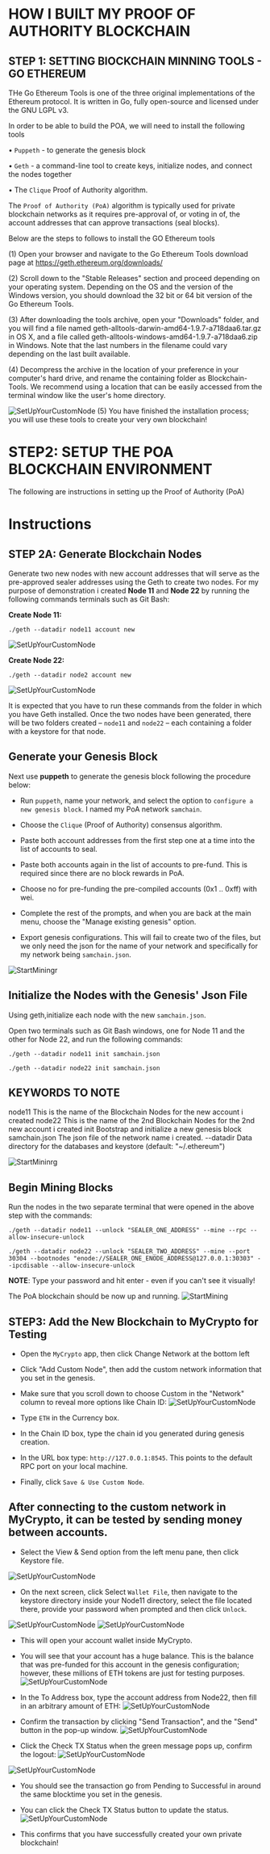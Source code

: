 # HOW I BUILT MY PROOF OF AUTHORITY BLOCKCHAIN
 
 ## STEP 1: SETTING BlOCKCHAIN MINNING TOOLS - GO ETHEREUM
THe Go Ethereum Tools is one of the three original implementations of the Ethereum protocol. It is written in Go, fully open-source and licensed under the GNU LGPL v3.

In order to be able to build the POA, we will need to install the following tools

•  `Puppeth` - to generate the genesis block

•  `Geth` - a command-line tool to create keys, initialize nodes, and connect the nodes together

•  The `Clique` Proof of Authority algorithm.

The `Proof of Authority (PoA)` algorithm is typically used for private blockchain networks as it requires pre-approval of, or voting in of, the account addresses that can approve transactions (seal blocks).

Below are the steps to follows to install the GO Ethereum tools

 (1) Open your browser and navigate to the Go Ethereum Tools download page at https://geth.ethereum.org/downloads/

 (2) Scroll down to the "Stable Releases" section and proceed depending on your operating system. Depending on the OS and the version of the Windows version, you should download the 32 bit or 64 bit version of the Go Ethereum Tools.

 (3) After downloading the tools archive, open your "Downloads" folder, and you will find a file named geth-alltools-darwin-amd64-1.9.7-a718daa6.tar.gz in OS X, and a file called geth-alltools-windows-amd64-1.9.7-a718daa6.zip in Windows. Note that the last numbers in the filename could vary depending on the last built available.
 
 (4) Decompress the archive in the location of your preference in your computer's hard drive, and rename the containing folder as Blockchain-Tools. We recommend using a location that can be easily accessed from the terminal window like the user's home directory.

 ![SetUpYourCustomNode](Images/Environment.png)
 (5)  You have finished the installation process; you will use these tools to create your very own blockchain!


# STEP2: SETUP THE POA BLOCKCHAIN ENVIRONMENT

The following are instructions in setting up the Proof of Authority (PoA)

# Instructions

## STEP 2A: Generate Blockchain Nodes
Generate two new nodes with new account addresses that will serve as the pre-approved sealer addresses using the Geth to create two nodes. For my purpose of demonstration i created  **Node 11** and **Node 22** by running the following commands  terminals such as Git Bash:

**Create Node 11:**

`./geth --datadir node11 account new`

![SetUpYourCustomNode](Images/node11.jpg)


**Create Node 22:**

`./geth --datadir node2 account new`

![SetUpYourCustomNode](Images/node22.jpg)

It is expected that you have to run these commands from the folder in which you have Geth installed. Once the two nodes have been generated, there will be two folders created – `node11` and `node22` – each containing a folder with a keystore for that node.

## Generate your Genesis Block
Next use **puppeth** to generate the genesis block following the procedure below:

- Run `puppeth`, name your network, and select the option to `configure a new genesis block`. I named my PoA network `samchain`.

- Choose the `Clique` (Proof of Authority) consensus algorithm.

- Paste both account addresses from the first step one at a time into the list of accounts to seal.

- Paste both accounts again in the list of accounts to pre-fund. This is required since there are no block rewards in PoA.

- Choose no for pre-funding the pre-compiled accounts (0x1 .. 0xff) with wei.

- Complete the rest of the prompts, and when you are back at the main menu, choose the "Manage existing genesis" option.

- Export genesis configurations. This will fail to create two of the files, but we only need  the json for the name of your network and specifically for my network being `samchain.json`.

![StartMiningr](Images/network.jpg)

## Initialize the Nodes with the Genesis' Json File

Using geth,initialize each node with the new `samchain.json`.

Open two  terminals such as Git Bash windows, one for Node 11 and the other for Node 22, and run the following commands:

`./geth --datadir node11 init samchain.json`

`./geth --datadir node22 init samchain.json`

## KEYWORDS TO NOTE
 node11                             This is the name of the Blockchain Nodes for the new account  i created
 node22                             This is the name of the 2nd Blockchain Nodes for the 2nd new account  i created
 init                               Bootstrap and initialize a new genesis block
 samchain.json                      The json file of the network name i created.
--datadir                           Data directory for the databases and keystore (default: "~/.ethereum")

![StartMininrg](Images/init_node.jpg)


## Begin Mining Blocks

Run the nodes in the  two separate terminal  that were opened in the above step with the commands:

`./geth --datadir node11 --unlock "SEALER_ONE_ADDRESS" --mine --rpc --allow-insecure-unlock`

`./geth --datadir node22 --unlock "SEALER_TWO_ADDRESS" --mine --port 30304 --bootnodes "enode://SEALER_ONE_ENODE_ADDRESS@127.0.0.1:30303" --ipcdisable --allow-insecure-unlock`

**NOTE**: Type your password and hit enter - even if you can't see it visually!



The PoA blockchain should be now up and running.
![StartMining](Images/mining3.jpg)

## STEP3: Add the New Blockchain to MyCrypto for Testing

- Open the `MyCrypto` app, then click Change Network at the bottom left
- Click "Add Custom Node", then add the custom network information that you set in the genesis.
- Make sure that you scroll down to choose Custom in the "Network" column to reveal more options like Chain ID:
![SetUpYourCustomNode](Images/Custom_node.jpg)

- Type `ETH` in the Currency box.
- In the Chain ID box, type the chain id you generated during genesis creation. 
- In the URL box type: `http://127.0.0.1:8545`.  This points to the default RPC port on your local machine.

- Finally, click `Save & Use Custom Node`.

## After connecting to the custom network in MyCrypto, it can be tested by sending money between accounts.

- Select the View & Send option from the left menu pane, then click Keystore file.

![SetUpYourCustomNode](Images/KeystoreFile.png)

- On the next screen, click Select `Wallet File`, then navigate to the keystore directory inside your Node11 directory, select the file located there, provide your password when prompted and then click `Unlock`.

![SetUpYourCustomNode](Images/UnlockKeystoreFile.png)
![SetUpYourCustomNode](Images/KeystorePassword.png)

- This will open your account wallet inside MyCrypto.

- You will see that your account has a huge balance. This is the balance that was pre-funded for this account in the genesis configuration; however, these millions of ETH tokens are just for testing purposes.
![SetUpYourCustomNode](Images/AccountBalance2.png)

- In the To Address box, type the account address from Node22, then fill in an arbitrary amount of ETH:
![SetUpYourCustomNode](Images/send_txn1.png)

- Confirm the transaction by clicking "Send Transaction", and the "Send" button in the pop-up window.
![SetUpYourCustomNode](Images/Confirm_txt2.png)

- Click the Check TX Status when the green message pops up, confirm the logout:
![SetUpYourCustomNode](Images/Confirm_txn3.png)

![SetUpYourCustomNode](Images/logout_tnx.png)

- You should see the transaction go from Pending to Successful in around the same blocktime you set in the genesis.

- You can click the Check TX Status button to update the status.
![SetUpYourCustomNode](Images/check_tnx_status.png)

- This confirms that you have successfully created your own private blockchain!
